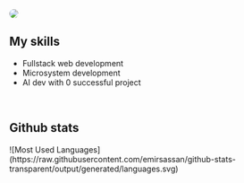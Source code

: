 <img src="https://i.imgur.com/19eLDen.png" style="border-radius: 10px;" />

<h2>My skills</h2>
<ul>
  <li>Fullstack web development</li>
  <li>Microsystem development</li>
  <li>AI dev with 0 successful project</li>
</ul>
<br />

<h2>Github stats</h2>
![Most Used Languages](https://raw.githubusercontent.com/emirsassan/github-stats-transparent/output/generated/languages.svg)
